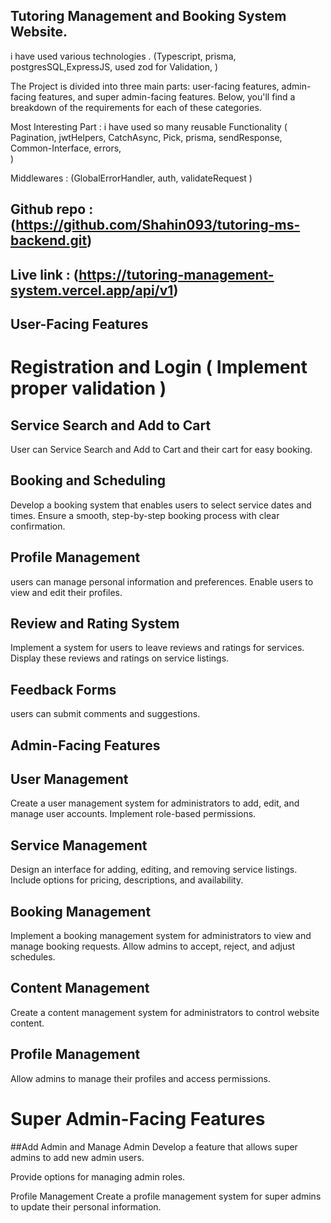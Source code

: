 ## Tutoring Management and Booking System Website.

i have used various technologies . (Typescript, prisma, postgresSQL,ExpressJS, used zod for Validation, )

The Project is divided into three main parts: user-facing features, admin-facing features, and super admin-facing features. Below, you'll find a breakdown of the requirements for each of these categories.

Most Interesting Part : i have used so many reusable Functionality (
Pagination, jwtHelpers, CatchAsync, Pick, prisma, sendResponse, Common-Interface, errors,  
)

Middlewares : (GlobalErrorHandler, auth, validateRequest )

## Github repo : (https://github.com/Shahin093/tutoring-ms-backend.git)

## Live link : (https://tutoring-management-system.vercel.app/api/v1)

## User-Facing Features

# Registration and Login ( Implement proper validation )

## Service Search and Add to Cart

User can Service Search and Add to Cart and their cart for easy booking.

## Booking and Scheduling

Develop a booking system that enables users to select service dates and times.
Ensure a smooth, step-by-step booking process with clear confirmation.

## Profile Management

users can manage personal information and preferences.
Enable users to view and edit their profiles.

## Review and Rating System

Implement a system for users to leave reviews and ratings for services.
Display these reviews and ratings on service listings.

## Feedback Forms

users can submit comments and suggestions.

## Admin-Facing Features

## User Management

Create a user management system for administrators to add, edit, and manage user accounts.
Implement role-based permissions.

## Service Management

Design an interface for adding, editing, and removing service listings.
Include options for pricing, descriptions, and availability.

## Booking Management

Implement a booking management system for administrators to view and manage booking requests.
Allow admins to accept, reject, and adjust schedules.

## Content Management

Create a content management system for administrators to control website content.

## Profile Management

Allow admins to manage their profiles and access permissions.

# Super Admin-Facing Features

##Add Admin and Manage Admin
Develop a feature that allows super admins to add new admin users.

Provide options for managing admin roles.

Profile Management
Create a profile management system for super admins to update their personal information.
